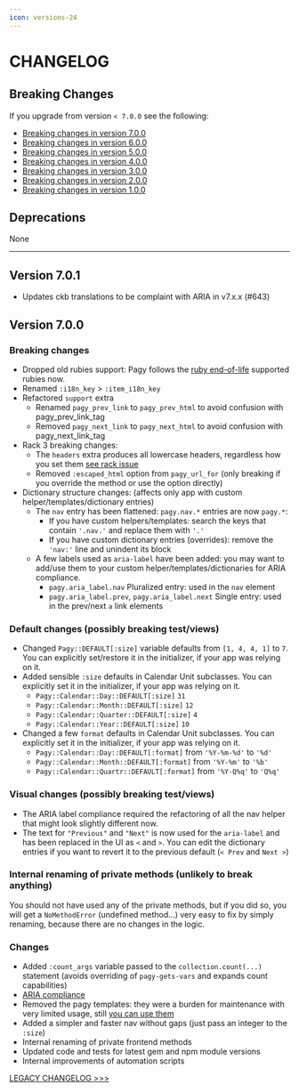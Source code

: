 ```yaml
---
icon: versions-24
---
```


# CHANGELOG

## Breaking Changes

If you upgrade from version `< 7.0.0` see the following:

- [Breaking changes in version 7.0.0](#version-700)
- [Breaking changes in version 6.0.0](CHANGELOG_LEGACY.md#version-600)
- [Breaking changes in version 5.0.0](CHANGELOG_LEGACY.md#version-500)
- [Breaking changes in version 4.0.0](CHANGELOG_LEGACY.md#version-400)
- [Breaking changes in version 3.0.0](CHANGELOG_LEGACY.md#version-300)
- [Breaking changes in version 2.0.0](CHANGELOG_LEGACY.md#version-200)
- [Breaking changes in version 1.0.0](CHANGELOG_LEGACY.md#version-100)

## Deprecations

None

<hr>

## Version 7.0.1

- Updates ckb translations to be complaint with ARIA in v7.x.x (#643)

## Version 7.0.0

### Breaking changes

- Dropped old rubies support: Pagy follows the [ruby end-of-life](https://endoflife.date/ruby) supported rubies now.
- Renamed `:i18n_key` > `:item_i18n_key`
- Refactored `support` extra
  - Renamed `pagy_prev_link` to `pagy_prev_html` to avoid confusion with pagy_prev_link_tag
  - Removed `pagy_next_link` to `pagy_next_html` to avoid confusion with pagy_next_link_tag
- Rack 3 breaking changes:
  - The `headers` extra produces all lowercase headers, regardless how you set
    them [see rack issue](https://github.com/rack/rack/issues/1592)
  - Removed `:escaped_html` option from `pagy_url_for` (only breaking if you override the method or use the option directly)
- Dictionary structure changes: (affects only app with custom helper/templates/dictionary entries)
  - The `nav` entry has been flattened: `pagy.nav.*` entries are now `pagy.*`:
    - If you have custom helpers/templates: search the keys that contain `'.nav.'` and replace them with `'.'`
    - If you have custom dictionary entries (overrides): remove the `'nav:'` line and unindent its block
  - A few labels used as `aria-label` have been added: you may want to add/use them to your custom helper/templates/dictionaries
    for ARIA compliance.
    - `pagy.aria_label.nav` Pluralized entry: used in the `nav` element
    - `pagy.aria_label.prev`, `pagy.aria_label.next` Single entry: used in the prev/next `a` link elements

### Default changes (possibly breaking test/views)

- Changed `Pagy::DEFAULT[:size]` variable defaults from `[1, 4, 4, 1]` to `7`. You can explicitly set/restore it in the
  initializer, if your app was relying on it.
- Added sensible `:size` defaults in Calendar Unit subclasses. You can explicitly set it in the initializer, if your app was
  relying on it.
  - `Pagy::Calendar::Day::DEFAULT[:size]` `31`
  - `Pagy::Calendar::Month::DEFAULT[:size]` `12`
  - `Pagy::Calendar::Quarter::DEFAULT[:size]` `4`
  - `Pagy::Calendar::Year::DEFAULT[:size]` `10`
- Changed a few `format` defaults in Calendar Unit subclasses. You can explicitly set it in the initializer, if your app was
  relying on it.
  - `Pagy::Calendar::Day::DEFAULT[:format]` from `'%Y-%m-%d'` to `'%d'`
  - `Pagy::Calendar::Month::DEFAULT[:format]` from `'%Y-%m'` to `'%b'`
  - `Pagy::Calendar::Quartr::DEFAULT[:format]` from `'%Y-Q%q'` to `'Q%q'`

### Visual changes (possibly breaking test/views)

- The ARIA label compliance required the refactoring of all the nav helper that might look slightly different now.
- The text for `"Previous"` and `"Next"` is now used for the `aria-label` and has been replaced in the UI as `<` and `>`. You can
  edit the dictionary entries if you want to revert it to the previous default (`< Prev` and `Next >`)

### Internal renaming of private methods (unlikely to break anything)

You should not have used any of the private methods, but if you did so, you will get a `NoMethodError`
(undefined method...) very easy to fix by simply renaming, because there are no changes in the logic.

### Changes

- Added `:count_args` variable passed to the `collection.count(...)` statement (avoids overriding of `pagy-gets-vars` and 
  expands count capabilities)
- [ARIA compliance](https://ddnexus.github.io/pagy/docs/api/aria/)
- Removed the pagy templates: they were a burden for maintenance with very limited usage,
  still [you can use them](http://ddnexus.github.io/pagy/docs/how-to/#using-your-pagination-templates)
- Added a simpler and faster nav without gaps (just pass an integer to the `:size`)
- Internal renaming of private frontend methods
- Updated code and tests for latest gem and npm module versions
- Internal improvements of automation scripts

[LEGACY CHANGELOG >>>](CHANGELOG_LEGACY.md) 
